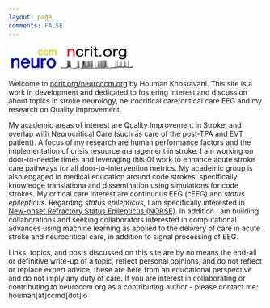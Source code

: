```yaml
---
layout: page
comments: FALSE
---
```

<p><img id="neuroccm" src="neuroccm.png" alt="logo for neuroccm" width="100" height="50"><img id="ncrit" src="neuroccm_ver02.png" alt="logo for neuroccm" width="150" height="50"></p>

Welcome to [ncrit.org/neuroccm.org](https://ncrit.org) by Houman Khosravani. This site is a work in development and dedicated to fostering interest and discussion about topics in stroke neurology, neurocritical care/critical care EEG and my research on Quality Improvement.

My academic areas of interest are Quality Improvement in Stroke, and overlap with Neurocritical Care (such as care of the post-TPA and EVT patient). A focus of my research are human performance factors and the implementation of crisis resource management in stroke. I am working on door-to-needle times and leveraging this QI work to enhance acute stroke care pathways for all door-to-intervention metrics. My academic group is also engaged in medical education around code strokes, specifically knowledge translationa and dissemination using simulations for code strokes. My critical care interest are continuous EEG (cEEG) and  *status epilepticus*. Regarding *status epilepticus*, I am specifically interested in [New-onset Refractory Status Epilepticus (NORSE)](https://norseinstitute.org).  In addition I am building collaborations and seeking collaborators interested in computational advances using machine learning as applied to the delivery of care in acute stroke and neurocritical care, in addition to signal processing of EEG.

Links, topics, and posts discussed on this site are by no means the end-all or definitive write-up of a topic, reflect personal opinions, and do not reflect or replace expert advice; these are here from an educational perspective and do not imply any duty of care. If you are interest in collaborating or contributing to neuroccm.org as a contributing author - please contact me: houman[at]ccmd[dot]io
